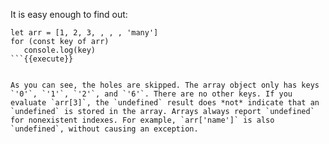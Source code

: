 It is easy enough to find out:

```
let arr = [1, 2, 3, , , , 'many']
for (const key of arr) 
   console.log(key)
```{{execute}}


As you can see, the holes are skipped. The array object only has keys `'0'`, `'1'`, `'2'`, and `'6'`. There are no other keys. If you evaluate `arr[3]`, the `undefined` result does *not* indicate that an `undefined` is stored in the array. Arrays always report `undefined` for nonexistent indexes. For example, `arr['name']` is also `undefined`, without causing an exception.
